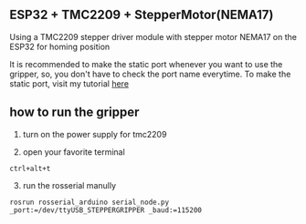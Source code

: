 ## ESP32 + TMC2209 + StepperMotor(NEMA17)
Using a TMC2209 stepper driver module with stepper motor NEMA17 on the ESP32 for homing position

It is recommended to make the static port whenever you want to use the gripper, so, you don't have to check the port name everytime. To make the static port, visit my tutorial [here](https://github.com/gmp-prem/assigning-static-port-ubuntu)

## how to run the gripper

1. turn on the power supply for tmc2209

2. open your favorite terminal
```
ctrl+alt+t
```
3. run the rosserial manully
```
rosrun rosserial_arduino serial_node.py _port:=/dev/ttyUSB_STEPPERGRIPPER _baud:=115200
```
